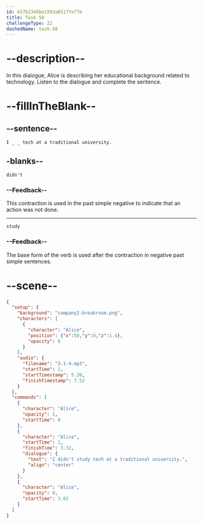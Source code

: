 ```yaml
---
id: 657b2340be1593a6517fe77b
title: Task 50
challengeType: 22
dashedName: task-50
---
```


<!-- (Audio) Alice: I didn't study tech at a traditional university. -->

# --description--

In this dialogue, Alice is describing her educational background related to technology. Listen to the dialogue and complete the sentence.

# --fillInTheBlank--

## --sentence--

`I _ _ tech at a traditional university.`

## -blanks--

`didn't`

### --Feedback--

This contraction is used in the past simple negative to indicate that an action was not done.

---

`study`

### --Feedback--

The base form of the verb is used after the contraction in negative past simple sentences.

# --scene--

```json
{
  "setup": {
    "background": "company2-breakroom.png",
    "characters": [
      {
        "character": "Alice",
        "position": {"x":50,"y":0,"z":1.4},
        "opacity": 0
      }
    ],
    "audio": {
      "filename": "3.1-4.mp3",
      "startTime": 1,
      "startTimestamp": 5.20,
      "finishTimestamp": 7.52
    }
  },
  "commands": [
    {
      "character": "Alice",
      "opacity": 1,
      "startTime": 0
    },
    {
      "character": "Alice",
      "startTime": 1,
      "finishTime": 3.32,
      "dialogue": {
        "text": "I didn't study tech at a traditional university.",
        "align": "center"
      }
    },
    {
      "character": "Alice",
      "opacity": 0,
      "startTime": 3.82
    }
  ]
}
```
